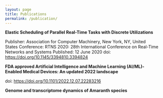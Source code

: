 ```yaml
---
layout: page
title: Publications
permalink: /publication/
---
```


**Elastic Scheduling of Parallel Real-Time Tasks with Discrete Utilizations**

Publisher: Association for Computer Machinery, New York, NY, United States
Conference: RTNS 2020: 28th International Conference on Real-Time Networks and Systems 
Published: 12 June 2020
doi: https://doi.org/10.1145/3394810.3394824


**FDA approved Artificial Intelligence and Machine Learning (AI/ML)-Enabled Medical Devices: An updated 2022 landscape**

doi: https://doi.org/10.1101/2022.12.07.22283216


**Genome and transcriptome dynamics of Amaranth species**
